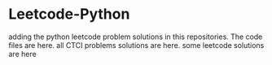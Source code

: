 # Leetcode-Python
adding the python leetcode problem solutions in this repositories. 
The code files are here.
all CTCI problems solutions are here.
some leetcode solutions are here


































































































































































































































































































































































































































































































































































































































































































































































































































































